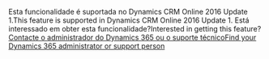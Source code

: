 <span data-ttu-id="cae67-101">Esta funcionalidade é suportada no Dynamics CRM Online 2016 Update 1.</span><span class="sxs-lookup"><span data-stu-id="cae67-101">This feature is supported in Dynamics CRM Online 2016 Update 1.</span></span> <span data-ttu-id="cae67-102">Está interessado em obter esta funcionalidade?</span><span class="sxs-lookup"><span data-stu-id="cae67-102">Interested in getting this feature?</span></span> [<span data-ttu-id="cae67-103">Contacte o administrador do Dynamics 365 ou o suporte técnico</span><span class="sxs-lookup"><span data-stu-id="cae67-103">Find your Dynamics 365 administrator or support person</span></span>](../basics/find-administrator-support.md)
